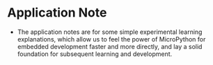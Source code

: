 # Application Note

* The application notes are for some simple experimental learning explanations, which allow us to feel the power of MicroPython for embedded development faster and more directly, and lay a solid foundation for subsequent learning and development.